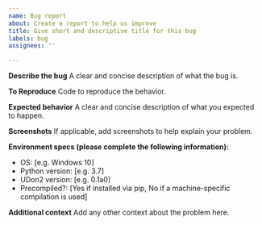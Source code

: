 ```yaml
---
name: Bug report
about: Create a report to help us improve
title: Give short and descriptive title for this bug
labels: bug
assignees: ''

---
```


**Describe the bug**
A clear and concise description of what the bug is.

**To Reproduce**
Code to reproduce the behavior.

**Expected behavior**
A clear and concise description of what you expected to happen.

**Screenshots**
If applicable, add screenshots to help explain your problem.

**Environment specs (please complete the following information):**
 - OS: [e.g. Windows 10]
 - Python version: [e.g. 3.7]
 - UDon2 version: [e.g. 0.1a0]
 - Precompiled?: [Yes if installed via pip, No if a machine-specific compilation is used]

**Additional context**
Add any other context about the problem here.
